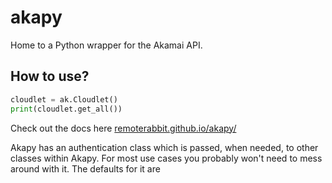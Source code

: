 # akapy

Home to a Python wrapper for the Akamai API.

## How to use?

```python
cloudlet = ak.Cloudlet()
print(cloudlet.get_all())

```

Check out the docs here [remoterabbit.github.io/akapy/](remoterabbit.github.io/akapy/)

<!--TODO: Go through this and add better use cases and how to use-->
Akapy has an authentication class which is passed, when needed, to other classes within Akapy. For most use cases you probably won't need to mess
around with it. The defaults for it are 
